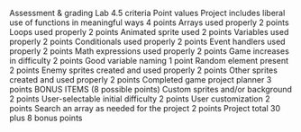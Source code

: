 Assessment & grading
Lab 4.5 criteria
Point values
Project includes liberal use of functions in meaningful ways
4 points
Arrays used properly
2 points
Loops used properly
2 points
Animated sprite used
2 points
Variables used properly
2 points
Conditionals used properly
2 points
Event handlers used properly
2 points
Math expressions used properly
2 points
Game increases in difficulty
2 points
Good variable naming
1 point
Random element present
2 points
Enemy sprites created and used properly
2 points
Other sprites created and used properly
2 points
Completed game project planner
3 points
BONUS ITEMS
(8 possible points)
Custom sprites and/or background
2 points
User-selectable initial difficulty
2 points
User customization
2 points
Search an array as needed for the project
2 points
Project total
30 plus
8 bonus points
